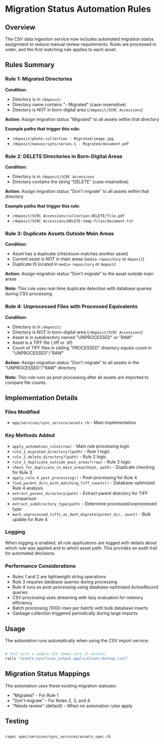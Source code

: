 # Migration Status Automation Rules

## Overview

The CSV data ingestion service now includes automated migration status assignment to reduce manual review requirements. Rules are processed in order, and the first matching rule applies to each asset.

## Rules Summary

### Rule 1: Migrated Directories
**Condition:** 
- Directory is in `/deposit/`
- Directory name contains "- Migrated" (case-insensitive)
- Directory is NOT in born-digital area (`/deposit/SCRC Accessions`)

**Action:** Assign migration status "Migrated" to all assets within that directory

**Example paths that trigger this rule:**
- `/deposit/photo-collection - Migrated/image.jpg`
- `/deposit/manuscripts/series-1 - Migrated/document.pdf`

### Rule 2: DELETE Directories in Born-Digital Areas
**Condition:**
- Directory is in `/deposit/SCRC Accessions`  
- Directory contains the string "DELETE" (case-insensitive)

**Action:** Assign migration status "Don't migrate" to all assets within that directory

**Example paths that trigger this rule:**
- `/deposit/SCRC Accessions/collection-DELETE/file.pdf`
- `/deposit/SCRC Accessions/DELETE-temp-files/document.txt`

### Rule 3: Duplicate Assets Outside Main Areas
**Condition:**
- Asset has a duplicate (checksum matches another asset)
- Current asset is NOT in main areas (`media-repository` or `deposit`)
- Duplicate IS located in `media-repository` or `deposit`

**Action:** Assign migration status "Don't migrate" to the asset outside main areas

**Note:** This rule uses real-time duplicate detection with database queries during CSV processing.

### Rule 4: Unprocessed Files with Processed Equivalents
**Condition:**
- Directory is in `/deposit/`
- Directory is NOT in born-digital area (`/deposit/SCRC Accessions`)
- Asset is in subdirectory named "UNPROCESSED" or "RAW"
- Asset is a TIFF file (.tiff or .tif)
- Count of TIFF files in sibling "PROCESSED" directory equals count in "UNPROCESSED"/"RAW"

**Action:** Assign migration status "Don't migrate" to all assets in the "UNPROCESSED"/"RAW" directory

**Note:** This rule runs as post-processing after all assets are imported to compare file counts.

## Implementation Details

### Files Modified
- `app/services/sync_service/assets.rb` - Main implementation

### Key Methods Added
- `apply_automation_rules(row)` - Main rule processing logic
- `rule_1_migrated_directory?(path)` - Rule 1 logic
- `rule_2_delete_directory?(path)` - Rule 2 logic  
- `rule_3_duplicate_outside_main_areas?(row)` - Rule 3 logic
- `check_for_duplicate_in_main_areas(hash, path)` - Duplicate checking for Rule 3
- `apply_rule_4_post_processing()` - Post-processing for Rule 4
- `find_parent_dirs_with_matching_tiff_counts()` - Database-optimized Rule 4 analysis
- `extract_parent_directory(path)` - Extract parent directory for TIFF comparison
- `extract_subdirectory_type(path)` - Determine processed/unprocessed type
- `mark_unprocessed_tiffs_as_dont_migrate(parent_dir, count)` - Bulk update for Rule 4

### Logging
When logging is enabled, all rule applications are logged with details about which rule was applied and to which asset path. This provides an audit trail for automated decisions.

### Performance Considerations
- Rules 1 and 2 are lightweight string operations
- Rule 3 requires database queries during processing
- Rule 4 runs as post-processing using database-optimized ActiveRecord queries
- CSV processing uses streaming with lazy evaluation for memory efficiency
- Batch processing (1000 rows per batch) with bulk database inserts
- Garbage collection triggered periodically during large imports

## Usage

The automation runs automatically when using the CSV import service:

```bash

# Test with a sample CSV (make sure it exists)
rails "assets:sync[scan_output.applications-backup.csv]"

```

## Migration Status Mappings

The automation uses these existing migration statuses:
- "Migrated" - For Rule 1
- "Don't migrate" - For Rules 2, 3, and 4
- "Needs review" (default) - When no automation rules apply

## Testing

```bash

rspec spec/services/sync_services/assets_spec.rb

```
